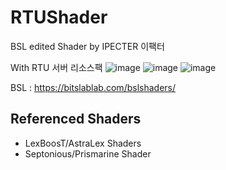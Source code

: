 # **RTU**Shader
BSL edited Shader by IPECTER 이팩터

With RTU 서버 리소스팩
![image](https://user-images.githubusercontent.com/80433772/208294565-966c836a-0129-4852-8d0e-c7a4568d50a2.png)
![image](https://user-images.githubusercontent.com/80433772/208294580-6adbe30c-9fa8-4127-8598-4c9a11146fdc.png)
![image](https://user-images.githubusercontent.com/80433772/208294574-839c7f50-c3bb-48e4-91e3-332fa7f7967f.png)

BSL : https://bitslablab.com/bslshaders/

## Referenced Shaders
- LexBoosT/AstraLex Shaders
- Septonious/Prismarine Shader
